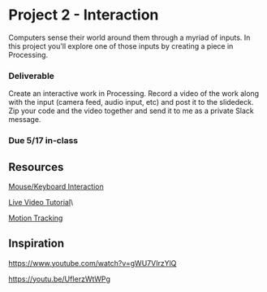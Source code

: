# Project 2 - Interaction

Computers sense their world around them through a myriad of inputs. In this project you'll explore one of those inputs by creating a piece in Processing. 

### Deliverable
Create an interactive work in Processing. Record a video of the work along with the input (camera feed, audio input, etc) and post it to the slidedeck. Zip your code and the video together and send it to me as a private Slack message. 

### Due 5/17 in-class


## Resources

[Mouse/Keyboard Interaction](https://processing.org/tutorials/interactivity/)

[Live Video Tutorial](https://processing.org/tutorials/video/)\

[Motion Tracking](http://learningprocessing.com/exercises/chp16/exercise-16-07-track-motion)


## Inspiration

https://www.youtube.com/watch?v=gWU7VIrzYlQ 

https://youtu.be/UfIerzWtWPg
